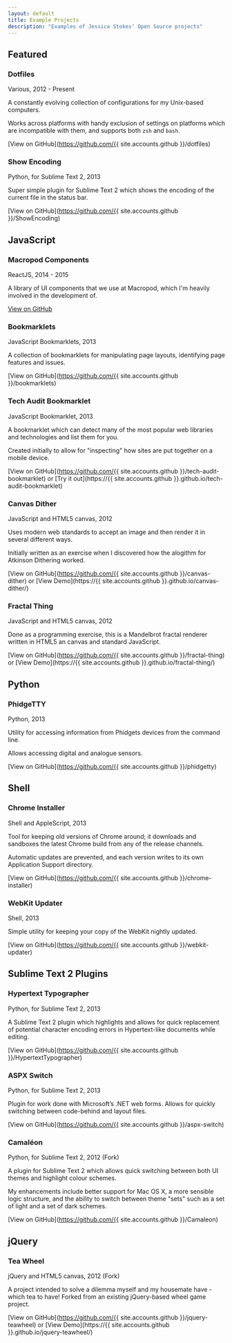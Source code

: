 ```yaml
---
layout: default
title: Example Projects
description: "Examples of Jessica Stokesʼ Open Source projects"
---
```


## Featured

### Dotfiles

Various, 2012 - Present

A constantly evolving collection of configurations for my Unix-based computers.

Works across platforms with handy exclusion of settings on platforms which are incompatible with them, and supports both `zsh` and `bash`.

[View on GitHub](https://github.com/{{ site.accounts.github }}/dotfiles)

### Show Encoding

Python, for Sublime Text 2, 2013

Super simple plugin for Sublime Text 2 which shows the encoding of the current file in the status bar.

[View on GitHub](https://github.com/{{ site.accounts.github }}/ShowEncoding)

## JavaScript

### Macropod Components

ReactJS, 2014 - 2015

A library of UI components that we use at Macropod, which I'm heavily involved in the development of.

[View on GitHub](https://github.com/macropodhq/macropod-components)

### Bookmarklets

JavaScript Bookmarklets, 2013

A collection of bookmarklets for manipulating page layouts, identifying page features and issues.

[View on GitHub](https://github.com/{{ site.accounts.github }}/bookmarklets)

### Tech Audit Bookmarklet

JavaScript Bookmarklet, 2013

A bookmarklet which can detect many of the most popular web libraries and technologies and list them for you.

Created initially to allow for "inspecting" how sites are put together on a mobile device.

[View on GitHub](https://github.com/{{ site.accounts.github }}/tech-audit-bookmarklet) or [Try it out](https://{{ site.accounts.github }}.github.io/tech-audit-bookmarklet)

### Canvas Dither

JavaScript and HTML5 canvas, 2012

Uses modern web standards to accept an image and then render it in several different ways.

Initially written as an exercise when I discovered how the alogithm for Atkinson Dithering worked.

[View on GitHub](https://github.com/{{ site.accounts.github }}/canvas-dither) or [View Demo](https://{{ site.accounts.github }}.github.io/canvas-dither/)

### Fractal Thing

JavaScript and HTML5 canvas, 2012

Done as a programming exercise, this is a Mandelbrot fractal renderer written in HTML5 an canvas and standard JavaScript.

[View on GitHub](https://github.com/{{ site.accounts.github }}/fractal-thing) or [View Demo](https://{{ site.accounts.github }}.github.io/fractal-thing/)

## Python

### PhidgeTTY

Python, 2013

Utility for accessing information from Phidgets devices from the command line.

Allows accessing digital and analogue sensors.

[View on GitHub](https://github.com/{{ site.accounts.github }}/phidgetty)

## Shell

### Chrome Installer

Shell and AppleScript, 2013

Tool for keeping old versions of Chrome around; it downloads and sandboxes the latest Chrome build from any of the release channels.

Automatic updates are prevented, and each version writes to its own Application Support directory.

[View on GitHub](https://github.com/{{ site.accounts.github }}/chrome-installer)

### WebKit Updater

Shell, 2013

Simple utility for keeping your copy of the WebKit nightly updated.

[View on GitHub](https://github.com/{{ site.accounts.github }}/webkit-updater)

## Sublime Text 2 Plugins

### Hypertext Typographer

Python, for Sublime Text 2, 2013

A Sublime Text 2 plugin which highlights and allows for quick replacement of potential character encoding errors in Hypertext-like documents while editing.

[View on GitHub](https://github.com/{{ site.accounts.github }}/HypertextTypographer)

### ASPX Switch

Python, for Sublime Text 2, 2013

Plugin for work done with Microsoftʼs .NET web forms. Allows for quickly switching between code-behind and layout files.

[View on GitHub](https://github.com/{{ site.accounts.github }}/aspx-switch)

### Camaléon

Python, for Sublime Text 2, 2012 (Fork)

A plugin for Sublime Text 2 which allows quick switching between both UI themes and highlight colour schemes.

My enhancements include better support for Mac OS X, a more sensible logic structure, and the ability to switch between theme "sets" such as a set of light and a set of dark schemes.

[View on GitHub](https://github.com/{{ site.accounts.github }}/Camaleon)

## jQuery

### Tea Wheel

jQuery and HTML5 canvas, 2012 (Fork)

A project intended to solve a dilemma myself and my housemate have - which tea to have! Forked from an existing jQuery-based wheel game project.

[View on GitHub](https://github.com/{{ site.accounts.github }}/jquery-teawheel) or [View Demo](https://{{ site.accounts.github }}.github.io/jquery-teawheel/)
